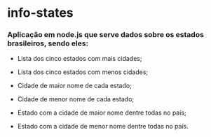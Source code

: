 ﻿# info-states
 
 ### Aplicação em node.js que serve dados sobre os estados brasileiros, sendo eles:
 
 - Lista dos cinco estados com mais cidades;
 
 - Lista dos cinco estados com menos cidades;
 
 - Cidade de maior nome de cada estado;
 
 - Cidade de menor nome de cada estado;
 
 - Estado com a cidade de maior nome dentre todas no país;
 
  - Estado com a cidade de menor nome dentre todas no país.
 
 
 
 

